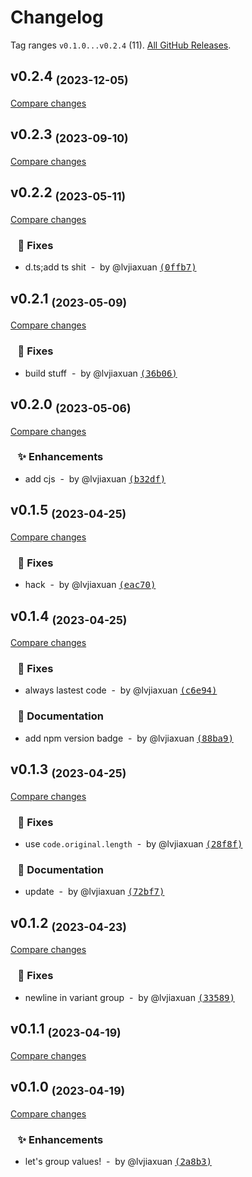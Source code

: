# Changelog

Tag ranges `v0.1.0...v0.2.4` (11). [All GitHub Releases](https://github.com/lvjiaxuan/unocss-transformer-attribute-values-group/releases).

## v0.2.4 <sub>(2023-12-05)</sub>
[Compare changes](https://github.com/lvjiaxuan/unocss-transformer-attribute-values-group/compare/v0.2.3...v0.2.4)

## v0.2.3 <sub>(2023-09-10)</sub>
[Compare changes](https://github.com/lvjiaxuan/unocss-transformer-attribute-values-group/compare/v0.2.2...v0.2.3)

## v0.2.2 <sub>(2023-05-11)</sub>
[Compare changes](https://github.com/lvjiaxuan/unocss-transformer-attribute-values-group/compare/v0.2.1...v0.2.2)

### &nbsp;&nbsp;&nbsp;🐛 Fixes

- d.ts;add ts shit &nbsp;-&nbsp; by @lvjiaxuan [<samp>(0ffb7)</samp>](https://github.com/lvjiaxuan/unocss-transformer-attribute-values-group/commit/0ffb793)

## v0.2.1 <sub>(2023-05-09)</sub>
[Compare changes](https://github.com/lvjiaxuan/unocss-transformer-attribute-values-group/compare/v0.2.0...v0.2.1)

### &nbsp;&nbsp;&nbsp;🐛 Fixes

- build stuff &nbsp;-&nbsp; by @lvjiaxuan [<samp>(36b06)</samp>](https://github.com/lvjiaxuan/unocss-transformer-attribute-values-group/commit/36b065a)

## v0.2.0 <sub>(2023-05-06)</sub>
[Compare changes](https://github.com/lvjiaxuan/unocss-transformer-attribute-values-group/compare/v0.1.5...v0.2.0)

### &nbsp;&nbsp;&nbsp;✨ Enhancements

- add cjs &nbsp;-&nbsp; by @lvjiaxuan [<samp>(b32df)</samp>](https://github.com/lvjiaxuan/unocss-transformer-attribute-values-group/commit/b32df53)

## v0.1.5 <sub>(2023-04-25)</sub>
[Compare changes](https://github.com/lvjiaxuan/unocss-transformer-attribute-values-group/compare/v0.1.4...v0.1.5)

### &nbsp;&nbsp;&nbsp;🐛 Fixes

- hack &nbsp;-&nbsp; by @lvjiaxuan [<samp>(eac70)</samp>](https://github.com/lvjiaxuan/unocss-transformer-attribute-values-group/commit/eac70ef)

## v0.1.4 <sub>(2023-04-25)</sub>
[Compare changes](https://github.com/lvjiaxuan/unocss-transformer-attribute-values-group/compare/v0.1.3...v0.1.4)

### &nbsp;&nbsp;&nbsp;🐛 Fixes

- always lastest code &nbsp;-&nbsp; by @lvjiaxuan [<samp>(c6e94)</samp>](https://github.com/lvjiaxuan/unocss-transformer-attribute-values-group/commit/c6e9401)

### &nbsp;&nbsp;&nbsp;📝 Documentation

- add npm version badge &nbsp;-&nbsp; by @lvjiaxuan [<samp>(88ba9)</samp>](https://github.com/lvjiaxuan/unocss-transformer-attribute-values-group/commit/88ba958)

## v0.1.3 <sub>(2023-04-25)</sub>
[Compare changes](https://github.com/lvjiaxuan/unocss-transformer-attribute-values-group/compare/v0.1.2...v0.1.3)

### &nbsp;&nbsp;&nbsp;🐛 Fixes

- use `code.original.length` &nbsp;-&nbsp; by @lvjiaxuan [<samp>(28f8f)</samp>](https://github.com/lvjiaxuan/unocss-transformer-attribute-values-group/commit/28f8f46)

### &nbsp;&nbsp;&nbsp;📝 Documentation

- update &nbsp;-&nbsp; by @lvjiaxuan [<samp>(72bf7)</samp>](https://github.com/lvjiaxuan/unocss-transformer-attribute-values-group/commit/72bf7d6)

## v0.1.2 <sub>(2023-04-23)</sub>
[Compare changes](https://github.com/lvjiaxuan/unocss-transformer-attribute-values-group/compare/v0.1.1...v0.1.2)

### &nbsp;&nbsp;&nbsp;🐛 Fixes

- newline in variant group &nbsp;-&nbsp; by @lvjiaxuan [<samp>(33589)</samp>](https://github.com/lvjiaxuan/unocss-transformer-attribute-values-group/commit/33589b1)

## v0.1.1 <sub>(2023-04-19)</sub>
[Compare changes](https://github.com/lvjiaxuan/unocss-transformer-attribute-values-group/compare/v0.1.0...v0.1.1)

## v0.1.0 <sub>(2023-04-19)</sub>
[Compare changes](https://github.com/lvjiaxuan/unocss-transformer-attribute-values-group/compare/...v0.1.0)

### &nbsp;&nbsp;&nbsp;✨ Enhancements

- let's group values! &nbsp;-&nbsp; by @lvjiaxuan [<samp>(2a8b3)</samp>](https://github.com/lvjiaxuan/unocss-transformer-attribute-values-group/commit/2a8b3af)